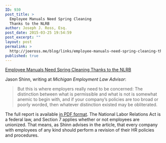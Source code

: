 ```yaml
---
ID: 930
post_title: >
  Employee Manuals Need Spring Cleaning
  Thanks to the NLRB
author: Joseph J. Ross, Esq.
post_date: 2015-03-25 19:54:59
post_excerpt: ""
layout: post
permalink: >
  http://joeross.me/blog/links/employee-manuals-need-spring-cleaning-thanks-to-the-nlrb/
published: true
---
```

[Employee Manuals Need Spring Cleaning Thanks to the NLRB](http://www.michiganemploymentlawadvisor.com/employment-agreements/employee-manuals-need-spring-cleaning-thanks-to-the-nlrb/)

Jason Shinn, writing at *Michigan Employment Law Advisor*:

> But this is where employers really need to be concerned: The distinction between what is permissible and what is not is somewhat anemic to begin with, and if your company’s policies are too broad or poorly worded, then whatever distinction existed may be obliterated. 

The full report is available [in PDF format](http://www.michiganemploymentlawadvisor.com/wp-content/uploads/sites/341/2015/03/NLRB-Report-of-the-General-Counsel-Concerning-Employer-Rules.pdf). The National Labor Relations Act is a federal law, and Section 7 applies whether or not employees are unionized. That means, as Shinn advises in the article, that every company with employees of any kind should perform a revision of their HR policies and procedures. 